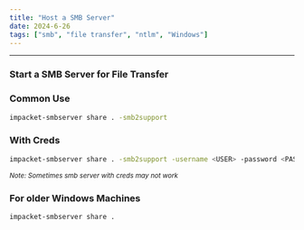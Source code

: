 ```yaml
---
title: "Host a SMB Server"
date: 2024-6-26
tags: ["smb", "file transfer", "ntlm", "Windows"]
---
```


---
### Start a SMB Server for File Transfer

### Common Use

```bash
impacket-smbserver share . -smb2support
```

### With Creds

```bash
impacket-smbserver share . -smb2support -username <USER> -password <PASSWORD>
```

<small>*Note: Sometimes smb server with creds may not work*</small>

### For older Windows Machines

```bash
impacket-smbserver share .
```

<br>
